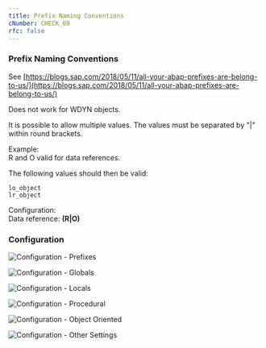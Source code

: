 ```yaml
---
title: Prefix Naming Conventions
cNumber: CHECK_69
rfc: false
---
```


### Prefix Naming Conventions

See [https://blogs.sap.com/2018/05/11/all-your-abap-prefixes-are-belong-to-us/](https://blogs.sap.com/2018/05/11/all-your-abap-prefixes-are-belong-to-us/)

Does not work for WDYN objects.

It is possible to allow multiple values.
The values must be separated by "|" within round brackets.

Example:  
R and O valid for data references.

The following values should then be valid:
```abap
lo_object  
lr_object
```

Configuration:  
Data reference: **(R|O)**

### Configuration
![Configuration - Prefixes](/img/69_conf_prefixes.png)

![Configuration - Globals](/img/69_conf_globals.png)

![Configuration - Locals](/img/69_conf_locals.png)

![Configuration - Procedural](/img/69_conf_procedural.png)

![Configuration - Object Oriented](/img/69_conf_oo.png)

![Configuration - Other Settings](/img/69_conf_other.png)
